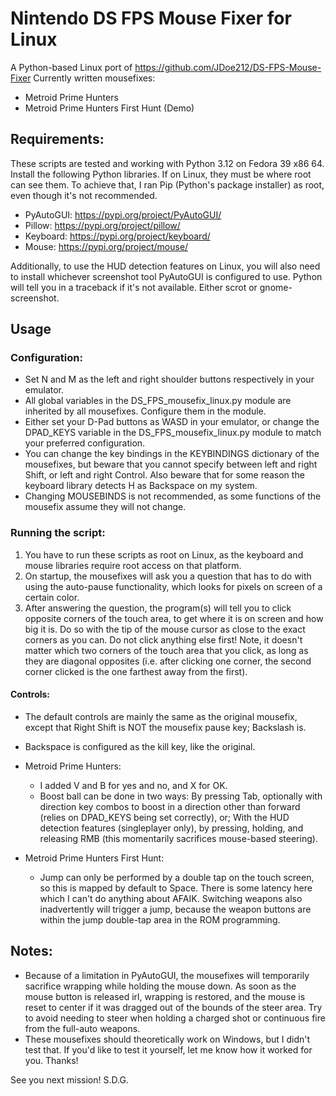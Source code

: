 # Nintendo DS FPS Mouse Fixer for Linux
A Python-based Linux port of https://github.com/JDoe212/DS-FPS-Mouse-Fixer
Currently written mousefixes:
- Metroid Prime Hunters
- Metroid Prime Hunters First Hunt (Demo)

## Requirements:
These scripts are tested and working with Python 3.12 on Fedora 39 x86 64.
Install the following Python libraries. If on Linux, they must be where root can see them. To achieve that, I ran Pip (Python's package installer) as root, even though it's not recommended.
- PyAutoGUI: https://pypi.org/project/PyAutoGUI/
- Pillow: https://pypi.org/project/pillow/
- Keyboard: https://pypi.org/project/keyboard/
- Mouse: https://pypi.org/project/mouse/

Additionally, to use the HUD detection features on Linux, you will also need to install whichever screenshot tool PyAutoGUI is configured to use. Python will tell you in a traceback if it's not available. Either scrot or gnome-screenshot.

## Usage
### Configuration:
- Set N and M as the left and right shoulder buttons respectively in your emulator.
- All global variables in the DS_FPS_mousefix_linux.py module are inherited by all mousefixes. Configure them in the module.
- Either set your D-Pad buttons as WASD in your emulator, or change the DPAD_KEYS variable in the DS_FPS_mousefix_linux.py module to match your preferred configuration.
- You can change the key bindings in the KEYBINDINGS dictionary of the mousefixes, but beware that you cannot specify between left and right Shift, or left and right Control. Also beware that for some reason the keyboard library detects H as Backspace on my system.
- Changing MOUSEBINDS is not recommended, as some functions of the mousefix assume they will not change.

### Running the script:
1. You have to run these scripts as root on Linux, as the keyboard and mouse libraries require root access on that platform.
2. On startup, the mousefixes will ask you a question that has to do with using the auto-pause functionality, which looks for pixels on screen of a certain color.
3. After answering the question, the program(s) will tell you to click opposite corners of the touch area, to get where it is on screen and how big it is. Do so with the tip of the mouse cursor as close to the exact corners as you can. Do not click anything else first! Note, it doesn't matter which two corners of the touch area that you click, as long as they are diagonal opposites (i.e. after clicking one corner, the second corner clicked is the one farthest away from the first).
#### Controls:
- The default controls are mainly the same as the original mousefix, except that Right Shift is NOT the mousefix pause key; Backslash is.
- Backspace is configured as the kill key, like the original.

- Metroid Prime Hunters:
    - I added V and B for yes and no, and X for OK.
    - Boost ball can be done in two ways: By pressing Tab, optionally with direction key combos to boost in a direction other than forward (relies on DPAD_KEYS being set correctly), or; With the HUD detection features (singleplayer only), by pressing, holding, and releasing RMB (this momentarily sacrifices mouse-based steering).
- Metroid Prime Hunters First Hunt:
    - Jump can only be performed by a double tap on the touch screen, so this is mapped by default to Space. There is some latency here which I can't do anything about AFAIK. Switching weapons also inadvertently will trigger a jump, because the weapon buttons are within the jump double-tap area in the ROM programming.


## Notes:
- Because of a limitation in PyAutoGUI, the mousefixes will temporarily sacrifice wrapping while holding the mouse down. As soon as the mouse button is released irl, wrapping is restored, and the mouse is reset to center if it was dragged out of the bounds of the steer area. Try to avoid needing to steer when holding a charged shot or continuous fire from the full-auto weapons.
- These mousefixes should theoretically work on Windows, but I didn't test that. If you'd like to test it yourself, let me know how it worked for you. Thanks!

See you next mission! S.D.G.
